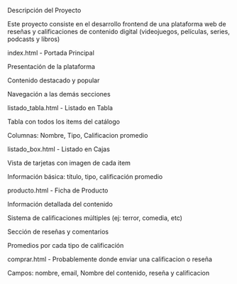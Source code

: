 Descripción del Proyecto

Este proyecto consiste en el desarrollo frontend de una plataforma web de reseñas y calificaciones de contenido digital (videojuegos, películas, series, podcasts y libros)
    
index.html - Portada Principal

  Presentación de la plataforma
  
  Contenido destacado y popular
  
  Navegación a las demás secciones

listado_tabla.html - Listado en Tabla

  Tabla con todos los items del catálogo
  
  Columnas: Nombre, Tipo, Calificacion promedio

listado_box.html - Listado en Cajas

  Vista de tarjetas con imagen de cada item
  
  Información básica: título, tipo, calificación promedio
  
producto.html - Ficha de Producto

  Información detallada del contenido
  
  Sistema de calificaciones múltiples (ej: terror, comedia, etc)
  
  Sección de reseñas y comentarios
  
  Promedios por cada tipo de calificación

comprar.html - Probablemente donde enviar una calificacion o reseña
  
  Campos: nombre, email, Nombre del contenido, reseña y calificacion